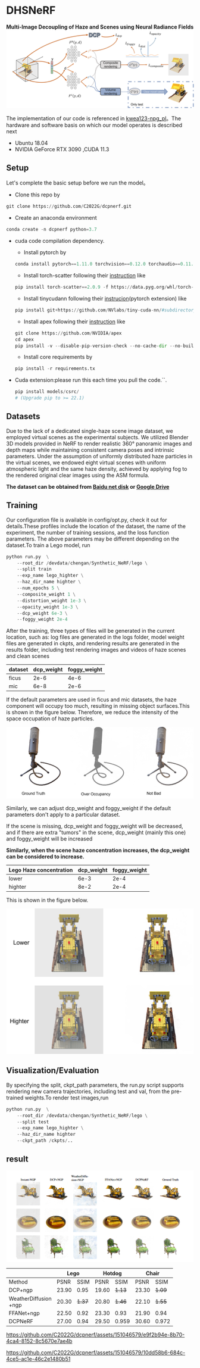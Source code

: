 # DHSNeRF
**Multi-Image Decoupling of Haze and Scenes using Neural Radiance Fields**
![Overview of our method](https://github.com/C2022G/dcpnerf/blob/main/readme/method.png)

The implementation of our code is referenced in [kwea123-npg_pl](https://github.com/kwea123/ngp_pl)。The hardware and software basis on which our model operates is described next
 - Ubuntu 18.04
 -  NVIDIA GeForce RTX 3090 ,CUDA 11.3


## Setup
Let's complete the basic setup before we run the model。

 
+ Clone this repo by
```python
git clone https://github.com/C2022G/dcpnerf.git
```
+  Create an anaconda environment
```python
conda create -n dcpnerf python=3.7
``` 
+ cuda code compilation dependency.
	- Install pytorch by
	```python
	conda install pytorch==1.11.0 torchvision==0.12.0 torchaudio==0.11.0 cudatoolkit=11.3 -c pytorch
	```
	- Install torch-scatter following their [instruction](https://github.com/rusty1s/pytorch_scatter#installation) like
	```python
	pip install torch-scatter==2.0.9 -f https://data.pyg.org/whl/torch-1.11.0+cu113.html
	```
	- Install tinycudann following their [instrucion](https://github.com/NVlabs/tiny-cuda-nn#pytorch-extension)(pytorch extension) like
	```python
	pip install git+https://github.com/NVlabs/tiny-cuda-nn/#subdirectory=bindings/torch
	```
	- Install apex following their [instruction](https://github.com/NVIDIA/apex#linux) like
	```python
	git clone https://github.com/NVIDIA/apex 
	cd apex 
	pip install -v --disable-pip-version-check --no-cache-dir --no-build-isolation --config-settings "--build-option=--cpp_ext" --config-settings "--build-option=--cuda_ext" ./
	```
	- Install core requirements by
	```python
	pip install -r requirements.tx
	```
  
+ Cuda extension:please run this each time you pull the code.``.
 	```python
	pip install models/csrc/
	# (Upgrade pip to >= 22.1)
	```

## Datasets
Due to the lack of a dedicated single-haze scene image dataset, we employed virtual scenes as the experimental subjects.   We utilized Blender 3D models provided in NeRF to render realistic 360° panoramic images and depth maps while maintaining consistent camera poses and intrinsic parameters. Under the assumption of uniformly distributed haze particles in the virtual scenes, we endowed eight virtual scenes with uniform atmospheric light and the same haze density, achieved by applying fog to the rendered original clear images using the ASM formula.

**The dataset can be obtained from [Baidu net disk](https://pan.baidu.com/s/10vo99AKu6sAAfWD2ZYQL7w?pwd=2022) or [Google Drive](https://drive.google.com/file/d/1GeC3HEzEnf0yyYcxEUdlNLr1GDO6LbAD/view?usp=sharing)**


## Training
Our configuration file is available in config/opt.py, check it out for details.These profiles include the location of the dataset, the name of the experiment, the number of training sessions, and the loss function parameters. The above parameters may be different depending on the dataset.To train a Lego model, run

```python
python run.py  \
	--root_dir /devdata/chengan/Synthetic_NeRF/lego \
	--split train
	--exp_name lego_highter \
	--haz_dir_name highter \
	--num_epochs 5 \
	--composite_weight 1 \
	--distortion_weight 1e-3 \
	--opacity_weight 1e-3 \
	--dcp_weight 6e-3 \
	--foggy_weight 2e-4
```
After the training, three types of files will be generated in the current location, such as: log files are generated in the logs folder, model weight files are generated in ckpts, and rendering results are generated in the results folder, including test rendering images and videos of haze scenes and clean scenes

|dataset| dcp_weight | foggy_weight |
|--|--| --|
|  ficus | 2e-6 | 4e-6 |
|  mic | 6e-8 | 2e-6 |

If the default parameters are used in ficus and mic datasets, the haze component will occupy too much, resulting in missing object surfaces.This is shown in the figure below. Therefore, we reduce the intensity of the space occupation of haze particles.

![Overview of our method](https://github.com/C2022G/dcpnerf/blob/main/readme/over_occupancy.png)

Similarly, we can adjust dcp_weight and foggy_weight if the default parameters don't apply to a particular dataset.

If the scene is missing, dcp_weight and foggy_weight will be decreased, and if there are extra "tumors" in the scene, dcp_weight (mainly this one) and foggy_weight will be increased

**Similarly, when the scene haze concentration increases, the dcp_weight can be considered to increase.**

|Lego Haze concentration| dcp_weight | foggy_weight |
|--|--| --|
|  lower | 6e-3 | 2e-4 |
|  highter | 8e-2 | 2e-4 |

This is shown in the figure below.

![Overview of our method](https://github.com/C2022G/dcpnerf/blob/main/readme/haz_concentration.png)

## Visualization/Evaluation
By specifying the split, ckpt_path parameters, the run.py script supports rendering new camera trajectories, including test and val, from the pre-trained weights.To render test images,run

```python
python run.py  \
	--root_dir /devdata/chengan/Synthetic_NeRF/lego \
	--split test
	--exp_name lego_highter \
	--haz_dir_name highter 
	--ckpt_path /ckpts/..
```

## result
![Qualitative comparisons were performed on a synthesized hazy dataset.](https://github.com/C2022G/dcpnerf/blob/main/readme/result.png)


<table>
<thead>
  <tr>
    <th></th>
    <th colspan="2">Lego</th>
    <th colspan="2">Hotdog</th>
    <th colspan="2">Chair</th>
  </tr>
</thead>
<tbody>
  <tr>
    <td>Method</td>
    <td>PSNR</td>
    <td>SSIM</td>
    <td>PSNR</td>
    <td>SSIM</td>
    <td>PSNR</td>
    <td>SSIM</td>
  </tr>
  <tr>
    <td>DCP+ngp</td>
    <td>23.90</td>
    <td>0.95</td>
    <td>19.60</td>
    <td><s>1.13</s></td>
    <td>23.30</td>
    <td><s>1.09</s></td>
  </tr>
  <tr>
    <td>WeatherDiffusion<br>+ngp</td>
    <td>20.30</td>
    <td><s>1.37</s></td>
    <td>20.80</td>
    <td><s>1.46</s></td>
    <td>22.10</td>
    <td><s>1.55</s></td>
  </tr>
  <tr>
    <td>FFANet+ngp</td>
    <td>22.50</td>
    <td>0.92</td>
    <td>23.30</td>
    <td>0.93</td>
    <td>21.90</td>
    <td>0.94</td>
  </tr>
  <tr>
    <td>DCPNeRF</td>
    <td>27.00</td>
    <td>0.94</td>
    <td>29.50</td>
    <td>0.959</td>
    <td>30.60</td>
    <td>0.972</td>
  </tr>
</tbody>
</table>


https://github.com/C2022G/dcpnerf/assets/151046579/e9f2b94e-8b70-4ca4-8152-8c5670e7ae4b


https://github.com/C2022G/dcpnerf/assets/151046579/10dd58b6-684c-4ce5-ac1e-46c2e1480b51


